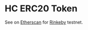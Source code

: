 # HC ERC20 Token

See on
[Etherscan](https://rinkeby.etherscan.io/address/0xbdd2e8be3d37df28fe2fb2372122f4b256730032)
for [Rinkeby](https://www.rinkeby.io/#stats) testnet.
